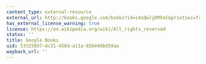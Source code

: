 ```yaml
---
content_type: external-resource
external_url: http://books.google.com/books?id=sXoQwlyDMFoC&printsec=frontcover
has_external_license_warning: true
license: https://en.wikipedia.org/wiki/All_rights_reserved
status: ''
title: Google Books
uid: 53325997-dc31-458d-a11a-85b446bd59aa
wayback_url: ''
---
```


